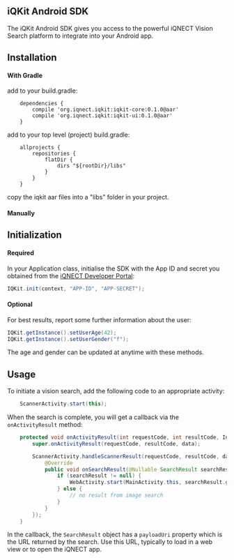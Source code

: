 iQKit Android SDK
-----------------

The iQKit Android SDK gives you access to the powerful iQNECT Vision Search platform
to integrate into your Android app.

Installation
------------

#### With Gradle

add to your build.gradle:

```
    dependencies {
        compile 'org.iqnect.iqkit:iqkit-core:0.1.0@aar'
        compile 'org.iqnect.iqkit:iqkit-ui:0.1.0@aar'
    }
```

add to your top level (project) build.gradle:

```
    allprojects {
        repositories {
            flatDir {
                dirs "${rootDir}/libs"
            }
        }
    }
```

copy the iqkit aar files into a "libs" folder in your project.

#### Manually


Initialization
---------------

#### Required

In your Application class, initialise the SDK with the App ID and secret you obtained from the [iQNECT Developer Portal](http://developer.iqnect.org):

```java
IQKit.init(context, "APP-ID", "APP-SECRET");
```

#### Optional

For best results, report some further information about the user:

```java
IQKit.getInstance().setUserAge(42);
IQKit.getInstance().setUserGender("f");
```

The age and gender can be updated at anytime with these methods.

Usage
-----

To initiate a vision search, add the following code to an appropriate activity:

```java
    ScannerActivity.start(this);
```

When the search is complete, you will get a callback via the `onActivityResult` method:

```java
    protected void onActivityResult(int requestCode, int resultCode, Intent data) {
        super.onActivityResult(requestCode, resultCode, data);

        ScannerActivity.handleScannerResult(requestCode, resultCode, data, new ScannerActivity.ScannerResultHandler() {
            @Override
            public void onSearchResult(@Nullable SearchResult searchResult) {
                if (searchResult != null) {
                    WebActivity.start(MainActivity.this, searchResult.getSearchbarTitle(), searchResult.getPayloadUri());
                } else {
                    // no result from image search
                }
            }
        });
    }
```

In the callback, the `SearchResult` object has a `payloadUri` property which is the URL returned by the search. Use this URL, typically to load in a web view or to open the iQNECT app.
